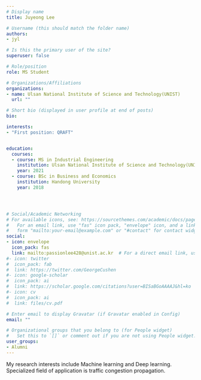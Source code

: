 ```yaml
---
# Display name
title: Juyeong Lee

# Username (this should match the folder name)
authors:
- jyl

# Is this the primary user of the site?
superuser: false

# Role/position
role: MS Student 

# Organizations/Affiliations
organizations:
- name: Ulsan National Institute of Science and Technology(UNIST)
  url: ""

# Short bio (displayed in user profile at end of posts)
bio: 

interests:
- "First position: QRAFT"


education:
  courses:
  - course: MS in Industrial Engineering
    institution: Ulsan National Institute of Science and Technology(UNIST)
    year: 2021
  - course: BSc in Business and Economics
    institution: Handong University
    year: 2018




# Social/Academic Networking
# For available icons, see: https://sourcethemes.com/academic/docs/page-builder/#icons
#   For an email link, use "fas" icon pack, "envelope" icon, and a link in the
#   form "mailto:your-email@example.com" or "#contact" for contact widget.
social:
- icon: envelope
  icon_pack: fas
  link: mailto:passionlee428@unist.ac.kr  # For a direct email link, use "mailto:passionlee428@unist.ac.kr".
#- icon: twitter
#  icon_pack: fab
#  link: https://twitter.com/GeorgeCushen
#- icon: google-scholar
#  icon_pack: ai
#  link: https://scholar.google.com/citations?user=BISaBGoAAAAJ&hl=ko
#- icon: cv
#  icon_pack: ai
#  link: files/cv.pdf

# Enter email to display Gravatar (if Gravatar enabled in Config)
email: ""

# Organizational groups that you belong to (for People widget)
#   Set this to `[]` or comment out if you are not using People widget.
user_groups:
- Alumni
---
```


My research interests include Machine learning and Deep learning. Specialized field of application is traffic congestion propagation. 


